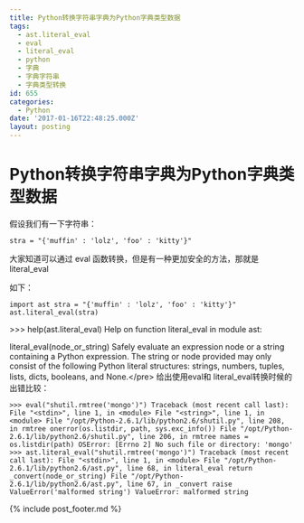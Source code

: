 ```yaml
---
title: Python转换字符串字典为Python字典类型数据
tags:
  - ast.literal_eval
  - eval
  - literal_eval
  - python
  - 字典
  - 字典字符串
  - 字典类型转换
id: 655
categories:
  - Python
date: '2017-01-16T22:48:25.000Z'
layout: posting
---
```


# Python转换字符串字典为Python字典类型数据

假设我们有一下字符串：

```
stra = "{'muffin' : 'lolz', 'foo' : 'kitty'}"
```

大家知道可以通过 eval 函数转换，但是有一种更加安全的方法，那就是literal\_eval

如下：

```
import ast stra = "{'muffin' : 'lolz', 'foo' : 'kitty'}" ast.literal_eval(stra) 
```

&gt;&gt;&gt; help\(ast.literal\_eval\) Help on function literal\_eval in module ast:

literal\_eval\(node\_or\_string\) Safely evaluate an expression node or a string containing a Python expression. The string or node provided may only consist of the following Python literal structures: strings, numbers, tuples, lists, dicts, booleans, and None.&lt;/pre&gt; 给出使用eval和 literal\_eval转换时候的出错比较：

```
>>> eval("shutil.rmtree('mongo')") Traceback (most recent call last): File "<stdin>", line 1, in <module> File "<string>", line 1, in <module> File "/opt/Python-2.6.1/lib/python2.6/shutil.py", line 208, in rmtree onerror(os.listdir, path, sys.exc_info()) File "/opt/Python-2.6.1/lib/python2.6/shutil.py", line 206, in rmtree names = os.listdir(path) OSError: [Errno 2] No such file or directory: 'mongo' >>> ast.literal_eval("shutil.rmtree('mongo')") Traceback (most recent call last): File "<stdin>", line 1, in <module> File "/opt/Python-2.6.1/lib/python2.6/ast.py", line 68, in literal_eval return _convert(node_or_string) File "/opt/Python-2.6.1/lib/python2.6/ast.py", line 67, in _convert raise ValueError('malformed string') ValueError: malformed string
```



{% include post_footer.md %}